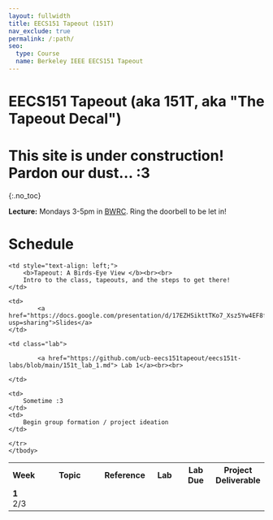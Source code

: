 ```yaml
---
layout: fullwidth
title: EECS151 Tapeout (151T)
nav_exclude: true
permalink: /:path/
seo:
  type: Course
  name: Berkeley IEEE EECS151 Tapeout
---
```


# EECS151 Tapeout (aka 151T, aka "The Tapeout Decal")
# This site is under construction! Pardon our dust... :3
{:.no_toc}

**Lecture:** Mondays 3-5pm in [BWRC](https://www.google.com/search?q=berkeley+wireless+research+center). Ring the doorbell to be let in!

# Schedule

<table id="timeline" style="line-height: normal;">
    <tbody><tr>
      <th style="width: 5%;">Week</th>
      <th style="width: 35%;">Topic</th> 
      <th style="width: 15%;">Reference</th>
      <th style="width: 15%;">Lab</th>
      <th style="width: 15%;">Lab Due</th>
      <th style="width: 15%;">Project Deliverable</th>
    </tr><!--kg-card-end: html--><!--kg-card-begin: html--><tr>
    <td class="week">
        <strong>1</strong> <br> 
        2/3
    </td>
    
    <td style="text-align: left;">
        <b>Tapeout: A Birds-Eye View </b><br><br>
        Intro to the class, tapeouts, and the steps to get there!
    </td>
    
    <td>
        	<a href="https://docs.google.com/presentation/d/17EZHSikttTKo7_Xsz5Yw4EF8fxDJNSufTBSaCra8w3Q/edit?usp=sharing">Slides</a>
    </td>
    
    <td class="lab">
 
            <a href="https://github.com/ucb-eecs151tapeout/eecs151t-labs/blob/main/151t_lab_1.md"> Lab 1</a><br><br>
        
    </td>

    <td>
        Sometime :3
    </td>
    <td>
        Begin group formation / project ideation
    </td>
<!--kg-card-end: html--><!--kg-card-begin: html-->
    </tr>
    </tbody>
</table>
